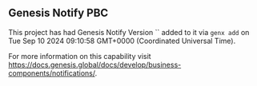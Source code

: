 ## Genesis Notify PBC

This project has had Genesis Notify Version `` added to it via `genx add` on Tue Sep 10 2024 09:10:58 GMT+0000 (Coordinated Universal Time).

For more information on this capability visit https://docs.genesis.global/docs/develop/business-components/notifications/.
